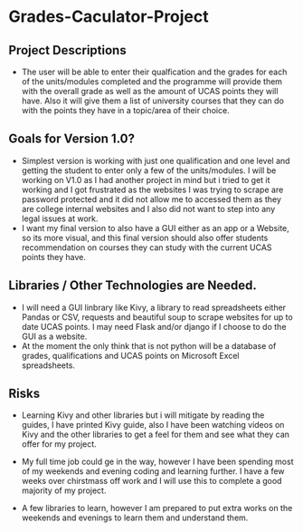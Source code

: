 # Grades-Caculator-Project

## Project Descriptions
* The user will be able to enter their qualfication and the grades for each of the units/modules completed and the programme will provide them with the overall grade as well as the amount of UCAS points they will have. Also it will give them a list of university courses that they can do with the points they have in a topic/area of their choice. 


## Goals for Version 1.0?
* Simplest version is working with just one qualification and one level and getting the student to enter only a few of the units/modules. I will be working on V1.0 as I had another project in mind but i tried to get it working and I got frustrated as the websites I was trying to scrape are password protected and it did not allow me to accessed them as they are college internal websites and I also did not want to step into any legal issues at work. 
* I want my final version to also have a GUI either as an app or a Website, so its more visual, and this final version should also offer students recommendation on courses they can study with the current UCAS points they have. 



## Libraries / Other Technologies are Needed.
* I will need a GUI linbrary like Kivy, a library to read spreadsheets either Pandas or CSV, requests and beautiful soup to scrape websites for up to date UCAS points. I may need Flask and/or django if I choose to do the GUI as a website.  
* At the moment the only think that is not python will be a database of grades, qualifications and UCAS points on Microsoft Excel spreadsheets. 




## Risks
* Learning Kivy and other libraries but i will mitigate by reading the guides, I have printed Kivy guide, also I have been watching videos on Kivy and the other libraries to get a feel for them and see what they can offer for my project.

* My full time job could ge in the way, however I have been spending most of my weekends and evening coding and learning further. I have a few weeks over chirstmass off work and I will use this to complete a good majority of my project. 

* A few libraries to learn, however I am prepared to put extra works on the weekends and evenings to learn them and understand them. 



